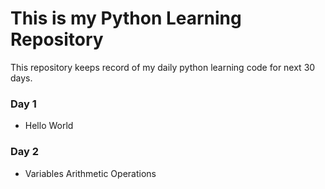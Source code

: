 # This is my Python Learning Repository
This repository keeps record of my daily python learning code for next 30 days.
### Day 1
- Hello World
### Day 2
- Variables
Arithmetic Operations